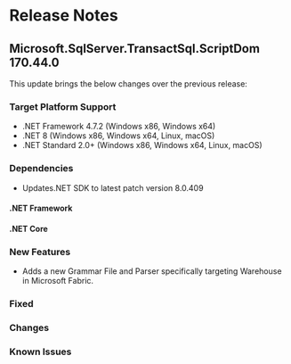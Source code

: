 # Release Notes

## Microsoft.SqlServer.TransactSql.ScriptDom 170.44.0
This update brings the below changes over the previous release:

### Target Platform Support

* .NET Framework 4.7.2 (Windows x86, Windows x64)
* .NET 8 (Windows x86, Windows x64, Linux, macOS)
* .NET Standard 2.0+ (Windows x86, Windows x64, Linux, macOS)

### Dependencies
* Updates.NET SDK to latest patch version 8.0.409

#### .NET Framework
#### .NET Core

### New Features
* Adds a new Grammar File and Parser specifically targeting Warehouse in Microsoft Fabric.

### Fixed

### Changes
### Known Issues
